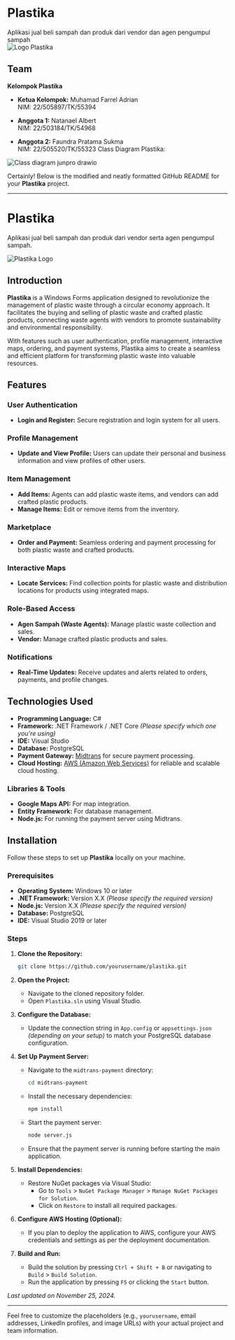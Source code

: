 # Plastika
Aplikasi jual beli sampah dan produk dari vendor dan agen pengumpul sampah  
![Logo Plastika](https://github.com/user-attachments/assets/5fef6e5f-9597-413f-a7f7-da710abd4218)

## Team

**Kelompok Plastika**

- **Ketua Kelompok:** Muhamad Farrel Adrian  
  NIM: 22/505897/TK/55394

- **Anggota 1:** Natanael Albert  
  NIM: 22/503184/TK/54968

- **Anggota 2:** Faundra Pratama Sukma  
  NIM: 22/505520/TK/55323
Class Diagram Plastika:

![Class diagram junpro drawio](https://github.com/user-attachments/assets/5fef6e5f-9597-413f-a7f7-da710abd4218)

Certainly! Below is the modified and neatly formatted GitHub README for your **Plastika** project.

---

# Plastika

Aplikasi jual beli sampah dan produk dari vendor serta agen pengumpul sampah.

![Plastika Logo](https://github.com/user-attachments/assets/5fef6e5f-9597-413f-a7f7-da710abd4218) <!-- Replace with your actual logo URL -->

## Introduction

**Plastika** is a Windows Forms application designed to revolutionize the management of plastic waste through a circular economy approach. It facilitates the buying and selling of plastic waste and crafted plastic products, connecting waste agents with vendors to promote sustainability and environmental responsibility.

With features such as user authentication, profile management, interactive maps, ordering, and payment systems, Plastika aims to create a seamless and efficient platform for transforming plastic waste into valuable resources.

## Features

### User Authentication
- **Login and Register:** Secure registration and login system for all users.

### Profile Management
- **Update and View Profile:** Users can update their personal and business information and view profiles of other users.

### Item Management
- **Add Items:** Agents can add plastic waste items, and vendors can add crafted plastic products.
- **Manage Items:** Edit or remove items from the inventory.

### Marketplace
- **Order and Payment:** Seamless ordering and payment processing for both plastic waste and crafted products.

### Interactive Maps
- **Locate Services:** Find collection points for plastic waste and distribution locations for products using integrated maps.

### Role-Based Access
- **Agen Sampah (Waste Agents):** Manage plastic waste collection and sales.
- **Vendor:** Manage crafted plastic products and sales.

### Notifications
- **Real-Time Updates:** Receive updates and alerts related to orders, payments, and profile changes.

## Technologies Used

- **Programming Language:** C#
- **Framework:** .NET Framework / .NET Core *(Please specify which one you're using)*
- **IDE:** Visual Studio
- **Database:** PostgreSQL
- **Payment Gateway:** [Midtrans](https://midtrans.com/) for secure payment processing.
- **Cloud Hosting:** [AWS (Amazon Web Services)](https://aws.amazon.com/) for reliable and scalable cloud hosting.

### Libraries & Tools
- **Google Maps API:** For map integration.
- **Entity Framework:** For database management.
- **Node.js:** For running the payment server using Midtrans.


## Installation

Follow these steps to set up **Plastika** locally on your machine.

### Prerequisites

- **Operating System:** Windows 10 or later
- **.NET Framework:** Version X.X *(Please specify the required version)*
- **Node.js:** Version X.X *(Please specify the required version)*
- **Database:** PostgreSQL
- **IDE:** Visual Studio 2019 or later

### Steps

1. **Clone the Repository:**

   ```bash
   git clone https://github.com/yourusername/plastika.git
   ```

2. **Open the Project:**

   - Navigate to the cloned repository folder.
   - Open `Plastika.sln` using Visual Studio.

3. **Configure the Database:**

   - Update the connection string in `App.config` or `appsettings.json` *(depending on your setup)* to match your PostgreSQL database configuration.

4. **Set Up Payment Server:**

   - Navigate to the `midtrans-payment` directory:

     ```bash
     cd midtrans-payment
     ```

   - Install the necessary dependencies:

     ```bash
     npm install
     ```

   - Start the payment server:

     ```bash
     node server.js
     ```

   - Ensure that the payment server is running before starting the main application.

5. **Install Dependencies:**

   - Restore NuGet packages via Visual Studio:
     - Go to `Tools` > `NuGet Package Manager` > `Manage NuGet Packages for Solution`.
     - Click on `Restore` to install all required packages.

6. **Configure AWS Hosting (Optional):**

   - If you plan to deploy the application to AWS, configure your AWS credentials and settings as per the deployment documentation.

7. **Build and Run:**

   - Build the solution by pressing `Ctrl + Shift + B` or navigating to `Build` > `Build Solution`.
   - Run the application by pressing `F5` or clicking the `Start` button.



*Last updated on November 25, 2024.*

---

Feel free to customize the placeholders (e.g., `yourusername`, email addresses, LinkedIn profiles, and image URLs) with your actual project and team information.
